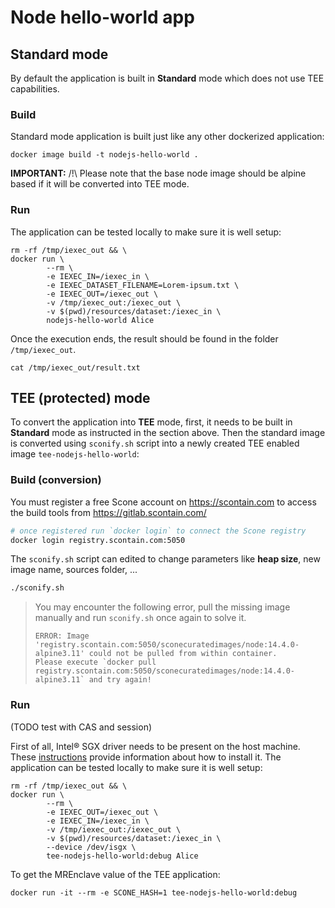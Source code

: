 # Node hello-world app

## Standard mode

By default the application is built in **Standard** mode which
does not use TEE capabilities.

### Build

Standard mode application is built just like any other dockerized
application:

```
docker image build -t nodejs-hello-world .
```

**IMPORTANT:** /!\ Please note that the base node image should be
alpine based if it will be converted into TEE mode.

### Run

The application can be tested locally to make sure it is well setup:

```
rm -rf /tmp/iexec_out && \
docker run \
        --rm \
        -e IEXEC_IN=/iexec_in \
        -e IEXEC_DATASET_FILENAME=Lorem-ipsum.txt \
        -e IEXEC_OUT=/iexec_out \
        -v /tmp/iexec_out:/iexec_out \
        -v $(pwd)/resources/dataset:/iexec_in \
        nodejs-hello-world Alice
```

Once the execution ends, the result should be found in the folder
`/tmp/iexec_out`.

```
cat /tmp/iexec_out/result.txt
```

## TEE (protected) mode

To convert the application into **TEE** mode, first, it needs to be
built in **Standard** mode as instructed in the section above.
Then the standard image is converted using `sconify.sh` script into
a newly created TEE enabled image `tee-nodejs-hello-world`:

### Build (conversion)

You must register a free Scone account on https://scontain.com to access the build tools from https://gitlab.scontain.com/

```bash
# once registered run `docker login` to connect the Scone registry
docker login registry.scontain.com:5050
```

The `sconify.sh` script can edited to change parameters like **heap size**, new
image name, sources folder, ...

```bash
./sconify.sh
```

> You may encounter the following error, pull the missing image manually and run `sconify.sh` once again to solve it.
>
> ```
> ERROR: Image 'registry.scontain.com:5050/sconecuratedimages/node:14.4.0-alpine3.11' could not be pulled from within container.
> Please execute `docker pull registry.scontain.com:5050/sconecuratedimages/node:14.4.0-alpine3.11` and try again!
> ```

### Run

(TODO test with CAS and session)

First of all, Intel® SGX driver needs to be present on the host machine.
These [instructions](https://github.com/intel/linux-sgx-driver) provide
information about how to install it.
The application can be tested locally to make sure it is well setup:

```
rm -rf /tmp/iexec_out && \
docker run \
        --rm \
        -e IEXEC_OUT=/iexec_out \
        -e IEXEC_IN=/iexec_in \
        -v /tmp/iexec_out:/iexec_out \
        -v $(pwd)/resources/dataset:/iexec_in \
        --device /dev/isgx \
        tee-nodejs-hello-world:debug Alice
```

To get the MREnclave value of the TEE application:

```
docker run -it --rm -e SCONE_HASH=1 tee-nodejs-hello-world:debug
```
